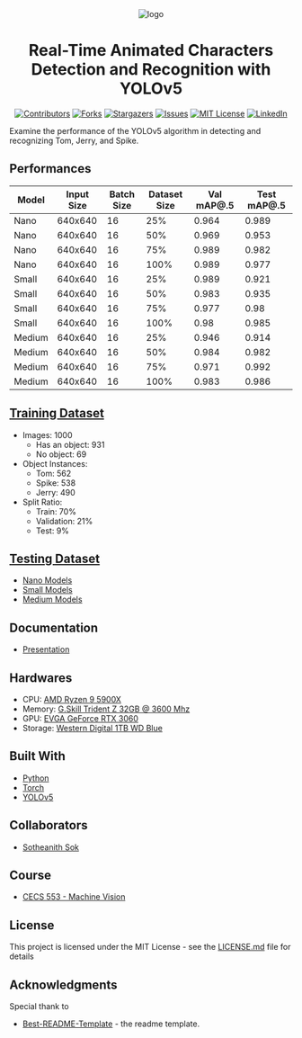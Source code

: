 <!-- Readme Start here -->

<!-- Load logo from readme/logo.jpg -->
<div align="center">
  <img src="readme/logo.gif" alt="logo" />
</div>


<!-- Title -->
<h1 align="center" style="border: none">
Real-Time Animated Characters Detection and Recognition with YOLOv5
</h1>


<!-- Shield IO - very nice icons -->
<div align="center">

[![Contributors][contributors_shield]][contributors_url]
[![Forks][forks_shield]][forks_url]
[![Stargazers][stars_shield]][stars_url]
[![Issues][issues_shield]][issues_url]
[![MIT License][license_shield]][license_url]
[![LinkedIn][linkedin_shield]][linkedin_url]

</div>


<!-- Description -->
Examine the performance of the YOLOv5 algorithm in detecting and recognizing Tom, Jerry, and Spike.

## Performances
| Model  	| Input Size 	| Batch Size 	| Dataset Size 	| Val mAP@.5 	| Test mAP@.5 	|
|--------	|------------	|------------	|--------------	|------------	|-------------	|
| Nano   	| 640x640    	| 16         	| 25%          	| 0.964      	| 0.989       	|
| Nano   	| 640x640    	| 16         	| 50%          	| 0.969      	| 0.953       	|
| Nano   	| 640x640    	| 16         	| 75%          	| 0.989      	| 0.982       	|
| Nano   	| 640x640    	| 16         	| 100%         	| 0.989      	| 0.977       	|
| Small  	| 640x640    	| 16         	| 25%          	| 0.989      	| 0.921       	|
| Small  	| 640x640    	| 16         	| 50%          	| 0.983      	| 0.935       	|
| Small  	| 640x640    	| 16         	| 75%          	| 0.977      	| 0.98        	|
| Small  	| 640x640    	| 16         	| 100%         	| 0.98       	| 0.985       	|
| Medium 	| 640x640    	| 16         	| 25%          	| 0.946      	| 0.914       	|
| Medium 	| 640x640    	| 16         	| 50%          	| 0.984      	| 0.982       	|
| Medium 	| 640x640    	| 16         	| 75%          	| 0.971      	| 0.992       	|
| Medium 	| 640x640    	| 16         	| 100%         	| 0.983      	| 0.986       	|

## [Training Dataset]
 - Images: 1000
   - Has an object: 931
   - No object: 69
 - Object Instances:
   - Tom: 562
   - Spike: 538
   - Jerry: 490
 - Split Ratio:
   - Train: 70%
   - Validation: 21%
   - Test: 9%   

## [Testing Dataset]
  - [Nano Models]
  - [Small Models]
  - [Medium Models]

## Documentation
  - [Presentation]

## Hardwares
 - CPU: [AMD Ryzen 9 5900X]
 - Memory: [G.Skill Trident Z 32GB @ 3600 Mhz]
 - GPU: [EVGA GeForce RTX 3060]
 - Storage: [Western Digital 1TB WD Blue]

<!-- Include your major tools and frameworks -->
## Built With
- [Python]
- [Torch]
- [YOLOv5]


<!-- Collaborators information -->
## Collaborators
- [Sotheanith Sok]

## Course
- [CECS 553 - Machine Vision]


<!-- License -->
## License
This project is licensed under the MIT License - see the [LICENSE.md][license_url] file for details


<!-- Shoutout to other projects, plugin, or minor tools -->
## Acknowledgments
Special thank to
- [Best-README-Template] - the readme template.


<!-- References -->
<!-- Shield Icons-->
[contributors_shield]: https://img.shields.io/github/contributors/sotheanithsok/Real-Time-Animated-Characters-Detection-and-Recognition-with-YOLOv5.svg?style=for-the-badge
[forks_shield]: https://img.shields.io/github/forks/sotheanithsok/Real-Time-Animated-Characters-Detection-and-Recognition-with-YOLOv5.svg?style=for-the-badge
[stars_shield]: https://img.shields.io/github/stars/sotheanithsok/Real-Time-Animated-Characters-Detection-and-Recognition-with-YOLOv5.svg?style=for-the-badge
[issues_shield]: https://img.shields.io/github/issues/sotheanithsok/Real-Time-Animated-Characters-Detection-and-Recognition-with-YOLOv5.svg?style=for-the-badge
[license_shield]: https://img.shields.io/github/license/sotheanithsok/Real-Time-Animated-Characters-Detection-and-Recognition-with-YOLOv5.svg?style=for-the-badge
[linkedin_shield]: https://img.shields.io/badge/-LinkedIn-black.svg?style=for-the-badge&logo=linkedin&colorB=555

<!-- Shield URLs -->
[contributors_url]: https://github.com/sotheanithsok/Real-Time-Animated-Characters-Detection-and-Recognition-with-YOLOv5/graphs/contributors
[forks_url]: https://github.com/sotheanithsok/Real-Time-Animated-Characters-Detection-and-Recognition-with-YOLOv5/network/members
[stars_url]: https://github.com/sotheanithsok/Real-Time-Animated-Characters-Detection-and-Recognition-with-YOLOv5/stargazers
[issues_url]: https://github.com/sotheanithsok/Real-Time-Animated-Characters-Detection-and-Recognition-with-YOLOv5/issues
[license_url]: https://github.com/sotheanithsok/Real-Time-Animated-Characters-Detection-and-Recognition-with-YOLOv5/blob/master/LICENSE
[linkedin_url]: https://www.linkedin.com/in/sotheanith-sok-969ab0b3/

<!-- Other links -->
[Sotheanith Sok]: https://github.com/sotheanithsok
[Best-README-Template]: https://github.com/othneildrew/Best-README-Template

[Training Dataset]: https://youtu.be/rilFfbm7j8k
[Testing Dataset]: https://youtu.be/cqyziA30whE
[Nano Models]: https://mega.nz/file/Li5HXTba#7_Fi9IEGk0NVrF-QdCIh7FXhGh_-8vJSIV_qmBouBdg
[Small Models]: https://mega.nz/file/HqZVBZBA#ajHw8FsTsSeallv9O6upVg1V_44G6S5abCqPBPep4L8
[Medium Models]: https://mega.nz/file/6uRRDSyB#aplsy1n9Nb2NH7-Jx6wz9AnIAWMFb_iaUe5b1qIqmKY
[Presentation]: Presentation/Presentation.pdf
[AMD Ryzen 9 5900X]:[https://www.amd.com/en/products/cpu/amd-ryzen-9-5900x]
[G.Skill Trident Z 32GB @ 3600 Mhz]:[https://www.amazon.com/G-Skill-TridentZ-288-Pin-3600MHz-F4-3600C17D-16GTZR/dp/B01N4V82FW]
[EVGA GeForce RTX 3060]:[https://www.evga.com/products/product.aspx?pn=12G-P5-3657-KR]
[Western Digital 1TB WD Blue]:[https://www.westerndigital.com/products/internal-drives/wd-blue-desktop-sata-hdd#WD10EZEX]
[Python]: https://www.python.org/
[Torch]: https://pypi.org/project/torch/
[YOLOv5]: https://github.com/ultralytics/yolov5
[CECS 553 - Machine Vision]: http://catalog.csulb.edu/preview_course_nopop.php?catoid=5&coid=40043



